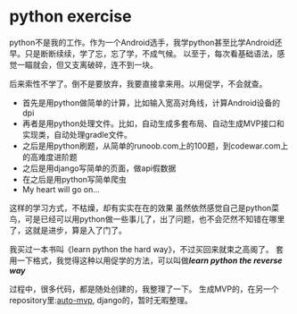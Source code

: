 # python exercise

python不是我的工作。作为一个Android选手，我学python甚至比学Android还早。只是断断续续，学了忘，忘了学，不成气候。
以至于，每次看基础语法，感觉一瞄就会，但又支离破碎，连不到一块。

后来索性不学了。倒不是要放弃，我要直接拿来用。以用促学，不会就查。

* 首先是用python做简单的计算，比如输入宽高对角线，计算Android设备的dpi
* 再者是用python处理文件。比如，自动生成多套布局、自动生成MVP接口和实现类，自动处理gradle文件。
* 之后是用python刷题，从简单的runoob.com上的100题，到codewar.com上的高难度进阶题
* 之后是用django写简单的页面，做api假数据
* 在之后是用python写简单爬虫
* My heart will go on...

这样的学习方式，不枯燥，却有实实在在的效果
虽然依然感觉自己是python菜鸟，可是已经可以用python做一些事儿了，出了问题，也不会茫然不知错在哪里了，这就是进步，算是入了门了。

我买过一本书叫《learn python the hard way》，不过买回来就束之高阁了。
套用一下格式，我觉得这种以用促学的方法，可以叫做***learn python the reverse way***

过程中，很多代码，都是随处创建的，我整理了一下。
生成MVP的，在另一个repository里:[auto-mvp](https://github.com/laxian/auto-mvp),
django的，暂时无暇整理。